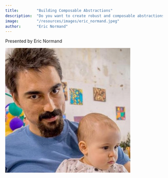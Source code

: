 ```yaml
---
title:        "Building Composable Abstractions"
description:  "Do you want to create robust and composable abstractions? Conal Elliott's Denotational Design is an iterative process to define the essence of a domain and build in composability. The resulting abstractions lead to more robust code at the core of your application and can give your business a competitive advantage. This is the process that created Functional Reactive Programming. We will apply this process to the Processing.js graphics library to develop a composable vector graphics system."
image:        "/resources/images/eric_normand.jpeg"
author:       "Eric Normand"
---
```





Presented by Eric Normand

![Eric Normand](/resources/images/eric_normand.jpeg "Eric Normand")






